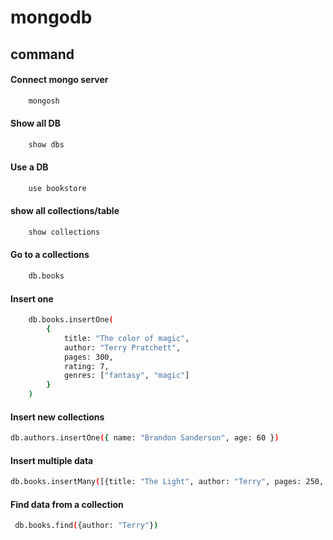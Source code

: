 # mongodb

## command

#### Connect mongo server

```bash
    mongosh
```

#### Show all DB

```bash
    show dbs
```

#### Use a DB

```bash
    use bookstore
```

#### show all collections/table

```bash
    show collections
```

#### Go to a collections

```bash
    db.books
```

#### Insert one

```bash
    db.books.insertOne(
        {
            title: "The color of magic",
            author: "Terry Pratchett",
            pages: 300,
            rating: 7,
            genres: ["fantasy", "magic"]
        }
    )
```

#### Insert new collections

```bash
db.authors.insertOne({ name: "Brandon Sanderson", age: 60 })
```

#### Insert multiple data

```bash
db.books.insertMany([{title: "The Light", author: "Terry", pages: 250, rating: 6, genres:["fantasy"]},{title: "Dune", author: "Frank", pages: 500, rating: 10, genres:["sci-fi", "dystopian"]}])
```

#### Find data from a collection

```bash
 db.books.find({author: "Terry"})
```

